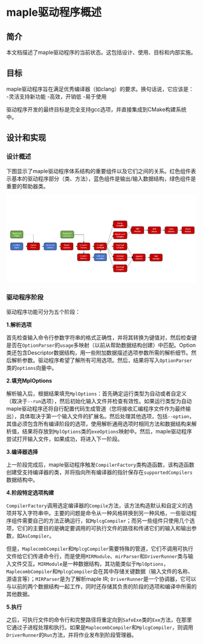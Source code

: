 # maple驱动程序概述
## 简介
本文档描述了maple驱动程序的当前状态。这包括设计、使用、目标和内部实施。

## 目标
maple驱动程序旨在满足优秀编译器（如clang）的要求。换句话说，它应该是：
-灵活支持新功能
-高效，开销低
-易于使用

驱动程序开发的最终目标是完全支持gcc选项，并直接集成到CMake构建系统中。

## 设计和实现

### 设计概述

下图显示了maple驱动程序体系结构的重要组件以及它们之间的关系。红色组件表示基本的驱动程序部分（类、方法），蓝色组件是输出/输入数据结构，绿色组件是重要的帮助器类。

![](media/MapleDriverStructure.png)

### 驱动程序阶段

驱动程序功能可分为五个阶段：

**1.解析选项**

首先检查输入命令行参数字符串的格式正确性，并将其转换为键值对，然后检查键是否在`OptionParser`的`usage`多映射（以前从帮助数据结构创建）中匹配。Option类还包含Descriptor数据结构，用一些附加数据描述选项参数所需的解析细节。然后解析参数。驱动程序希望了解所有可用选项。然后，结果将写入`OptionParser`类的`options`向量中。


**2.填充MplOptions**

解析输入后，根据结果填充`MplOptions`：首先确定运行类型为自动或者自定义（取决于`--run`选项），然后初始化输入文件并检查有效性。如果运行类型为自动maple驱动程序还将自行配置代码生成管道（您将接收汇编程序文件作为最终输出），具体取决于第一个输入文件的扩展名。然后处理其他选项，包括`--option`，其值必须包含所有编译阶段的选项，使用解析通用选项时相同方法和数据结构来解析值，结果将存放到`MplOptions`类的`exeOptions`映射中。然后，maple驱动程序尝试打开输入文件，如果成功，将进入下一阶段。

**3.编译器选择**

上一阶段完成后，maple驱动程序触发`CompilerFactory`类构造函数，该构造函数创建受支持编译器的类，并将指向所有编译器的指针保存在`supportedCompilers`数据结构中。

**4.阶段特定选项构建**

`CompilerFactory`调用选定编译器的`Compile`方法，该方法构造默认和自定义的选项并写入字符串中。主要的问题是命令从一种风格转换到另一种风格，一些驱动程序组件需要自己的方法正确运行，如`MplcgCompiler`；而另一些组件只使用几个选项，它们的主要目的是确定要调用的可执行文件的路径和传递它们的输入和输出参数，如`AsCompiler`。

但是，`MaplecombCompiler`和`MplcgCompiler`需要特殊的管道，它们不调用可执行文件给它们传递命令行，而是使用`MIRModule`、`mirParser`和`DriverRunner`类与输入文件交互。`MIRModule`是一种数据结构，其功能类似于`MplOptions`，`MaplecombCompiler`和`MplcgCompiler`会在其中存储关键数据（输入文件的名称、源语言等）；`MIRParser`是为了解析maple IR; `DriverRunner`是一个协调器，它可以与以前的两个数据结构一起工作，同时还存储其负责的阶段的选项和编译中所需的其他数据。

**5.执行**

之后，可执行文件的命令行和完整路径将重定向到`SafeExe`类的`Exe`方法，在那里它通过子进程处理和执行。如果是`MaplecombCompiler`和`MplcgCompiler`，则调用`DriverRunner`的`Run`方法，并将作业发布到阶段管理器。